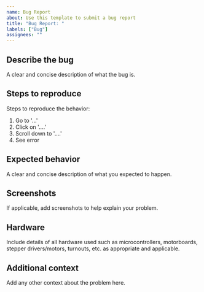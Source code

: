 ```yaml
---
name: Bug Report
about: Use this template to submit a bug report
title: "Bug Report: "
labels: ["Bug"]
assignees: ""
---
```


<!--
Thanks for reporting a bug, please provide as much information as possible to help us identify the cause and remediate it.
-->

## Describe the bug

A clear and concise description of what the bug is.

## Steps to reproduce

Steps to reproduce the behavior:
1. Go to '...'
2. Click on '....'
3. Scroll down to '....'
4. See error

## Expected behavior

A clear and concise description of what you expected to happen.

## Screenshots

If applicable, add screenshots to help explain your problem.

## Hardware

Include details of all hardware used such as microcontrollers, motorboards, stepper drivers/motors, turnouts, etc. as appropriate and applicable.

## Additional context

Add any other context about the problem here.
